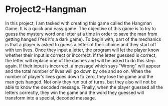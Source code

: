 # Project2-Hangman
In this project, I am tasked with creating this game called the Hangman Game. It is a quick and easy game. The objective of this game is to try to guess the mystery word one letter at a time in order to save the man from getting hanged (Yes it's a dark game). To begin with, part of the mechanics is that a player is asked to guess a letter of their choice and they start off with ten lives. Once they input a letter, the program will let the player know whether their input is correct or incorrect. If the letter guessed is correct, the letter will replace one of the dashes and will be asked to do this step again. If their input is incorrect, a message which says "Wrong" will appear and the total number of lives will go down by one and so on. When the number of player's lives goes down to zero, they lose the game and the man gets hanged. Not only they run out of turns, but they also will not be able to know the decoded message. Finally, when the player guessed all the letters correctly, they win the game and the word they guessed will transform into a special, decoded message. 
